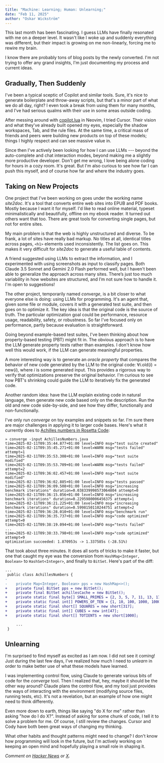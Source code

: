 ```yaml
---
title: "Machine: Learning; Human: Unlearning;"
date: "Feb 11, 2025"
author: "Oskar Wickström"
---
```


This last month has been fascinating. I guess LLMs have finally resonated with
me on a deeper level. It wasn't like I woke up and suddenly everything was
different, but their impact is growing on me non-linearly, forcing me to rewire
my brain.

I know there are probably tons of blog posts by the newly converted. I'm not
trying to offer any grand insights, I'm just documenting my process and current
ideas.

## Gradually, Then Suddenly

I've been a typical sceptic of Copilot and similar tools. Sure, it's nice to
generate boilerplate and throw-away scripts, but that's a minor part of what we
do all day, right? I even took a break from using them for many months, and
I've had serious qualms with their use in some areas outside coding.

After messing around with
[copilot.lua](https://github.com/zbirenbaum/copilot.lua) in Neovim, I tried
Cursor. Their vision and what they've already built opened my eyes, especially
the shadow workspaces, Tab, and the rule files. At the same time, a critical
mass of friends and peers were building new products on top of these models;
things I highly respect and can see massive value in.

Since then I've actively been looking for how I can use LLMs --- beyond the
auto-complete and chat interaction modes, beyond making me a slightly more
productive developer. Don't get me wrong, I love being alone coding for hours
in a cozy room. It's great. But I'm also curious to see how far I can push this
myself, and of course how far and where the industry goes.

## Taking on New Projects

One project that I've been working on goes under the working name _site2doc_.
It's a tool that converts entire web sites into EPUB and PDF books. Mostly
because I want it for myself. I'd like to read online material, typeset
minimalistically and beautifully, offline on my ebook reader. It turned out
others want that too. There are great tools for converting single pages, but
not for entire sites.

My main problem is that the web is highly unstructured and diverse. To be
frank, a lot of sites have really bad markup. No titles at all, identical
titles across pages, `<h1>` elements used inconsistently. The list goes on.
This makes it very difficult for _site2doc_ to generate a useful table of
contents.

A friend suggested using LLMs to extract the information, and I experimented
with using screenshots as input to classify pages. Both Claude 3.5 Sonnet and
Gemini 2.0 Flash performed well, but I haven't been able to generalize the
approach across many sites. There’s just too much variability in how websites
are structured, and I’m not sure how to handle it. I'm open to suggestions!

The other project, temporarily named _converge_, is a bit closer to what
everyone else is doing: using LLMs for programming. It's an agent that, given
some file or module, covers it with a generated test suite, and then goes on to
optimize it. The key idea is that the original code is the source of truth. The
particular optimization goal could be performance, resource usage, readability,
safety, or robustness. So far I've focused only on performance, partly because
evaluation is straightforward.

Going beyond example-based test suites, I've been thinking about how
property-based testing (PBT) might fit in. The obvious approach is to have the
LLM generate property tests rather than examples. I don't know how well this
would work, if the LLM can generate meaningful properties.

A more interesting way is to generate an _oracle property_ that compares the
behavior of new code generated by the LLM to the original code: $\forall i.
\text{old}(i) = \text{new}(i)$, where $i$ is some generated input. This
provides a rigorous way to verify that optimizations preserve the original
behavior. I'm curious to see how PBT's shrinking could guide the LLM to
iteratively fix the generated code.

Another random idea: have the LLM explain existing code in natural language, 
then generate new code based only on the description. Run the old and new code
side-by-side, and see how they differ, functionally and non-functionally.

I've only run _converge_ on toy examples and snippets so far. I'm sure there
are major challenges in applying it to larger code bases. Here's what it
currently does to [Achilles numbers in Rosetta
Code](https://rosettacode.org/wiki/Achilles_numbers):

```
» converge -input AchillesNumbers.java
time=2025-02-11T09:35:44.877+01:00 level=INFO msg="test suite created"
time=2025-02-11T09:35:45.271+01:00 level=WARN msg="tests failed" attempt=1
time=2025-02-11T09:35:53.308+01:00 level=INFO msg="test suite modified"
time=2025-02-11T09:35:53.709+01:00 level=WARN msg="tests failed" attempt=2
time=2025-02-11T09:36:02.457+01:00 level=INFO msg="test suite modified"
time=2025-02-11T09:36:02.885+01:00 level=INFO msg="tests passed"
time=2025-02-11T09:36:09.508+01:00 level=INFO msg="increasing benchmark iterations" duration=0.038339998573064804 attempt=0
time=2025-02-11T09:36:15.056+01:00 level=INFO msg="increasing benchmark iterations" duration=0.2295980006456375 attempt=1
time=2025-02-11T09:36:21.225+01:00 level=INFO msg="increasing benchmark iterations" duration=0.5998150110244751 attempt=2
time=2025-02-11T09:36:28.010+01:00 level=INFO msg="benchmark run"
time=2025-02-11T09:36:35.737+01:00 level=INFO msg="code optimized" attempt=0
time=2025-02-11T09:38:19.094+01:00 level=INFO msg="tests failed"
...
time=2025-02-11T09:38:33.798+01:00 level=INFO msg="code optimized" attempt=9
optimization succeeded: 1.870953s -> 1.337585s (-28.51%)
```

That took about three minutes. It does all sorts of tricks to make it faster, but
one that caught my eye was the conversion from `HashMap<Integer, Boolean>` to
`HashSet<Integer>`, and finally to `BitSet`. Here's part of the diff:

```diff
...
 public class AchillesNumbers {
-
-    private Map<Integer, Boolean> pps = new HashMap<>();
+    private final BitSet pps = new BitSet();
+    private final BitSet achillesCache = new BitSet();
+    private static final byte[] SMALL_PRIMES = {2, 3, 5, 7, 11, 13, 17, 19, 23, 29, 31, 37, 41, 43, 47};
+    private static final int[] POWERS_OF_TEN = {1, 10, 100, 1000, 10000, 100000, 1000000, 10000000, 100000000};
+    private static final short[] SQUARES = new short[317];
+    private static final int[] CUBES = new int[47];
+    private static final short[] TOTIENTS = new short[1000];

     ...
 }
```

## Unlearning

I'm surprised to find myself as excited as I am now. I did not see it coming!
Just during the last few days, I've realized how much I need to _unlearn_ in
order to make better use of what these models have learned.

I was implementing control flow, using Claude to generate various bits of code
for the _converge_ tool. Then I realized that, hey, maybe it should be the
other way around? Claude plans the control flow, and my tool just provides the
ways of interacting with the environment (modifying source files, running
tests, etc). It's not a revelation, but an example of how one might need to
think differently.

Even more down to earth, things like saying "do X for me" rather than asking
"how do I do X?". Instead of asking for some chunk of code, I tell it to solve
a problem for me. Of course, I still review the changes. Cursor and Cody have
both been great ways of changing my thinking.

What other habits and thought patterns might need to change? I don't know how
programming will look in the future, but I'm actively working on keeping an
open mind and hopefully playing a small role in shaping it.

_Comment on [Hacker News](https://news.ycombinator.com/item?id=43006419) or [X](https://x.com/owickstrom/status/1889085500759187909)._
